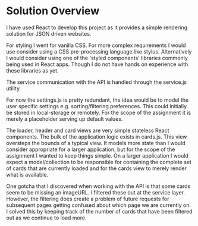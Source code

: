 # Solution Overview

I have used React to develop this project as it provides a simple rendering solution for JSON driven websites.

For styling I went for vanilla CSS.  For more complex requirements I would use consider using a CSS pre-processing language like stylus.  Alternatively I would consider using one of the 'styled components' libraries commonly being used in React apps. Though I do not have hands on experience with these libraries as yet.

The service communication with the API is handled through the service.js utility.

For now the settings.js is pretty redundant, the idea would be to model the user specific settings e.g. sorting/filtering preferences.  This could initially be stored in local-storage or remotely.  For the scope of the assignment it is merely a placeholder serving up default values.

The loader, header and card views are very simple stateless React components.  The bulk of the application logic exists in cards.js.  This view oversteps the bounds of a typical view.  It models more state than I would consider appropriate for a larger application, but for the scope of the assignment I wanted to keep things simple.  On a larger application I would expect a model/collection to be responsible for containing the complete set of cards that are currently loaded and for the cards view to merely render what is available.

One gotcha that I discovered when working with the API is that some cards seem to be missing an imageURL.  I filtered these out at the service layer.  However, the filtering does create a problem of future requests for subsequent pages getting confused about which page we are currently on.  I solved this by keeping track of the number of cards that have been filtered out as we continue to load more.





